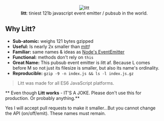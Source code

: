 <p align="center">
  <img src="https://i.imgur.com/oMec7S1.gif"  alt="litt">
  <br>
  <b>litt</b>: tiniest 121b javascript event emitter / pubsub in the world.
  <br>
</p>


## Why Litt?

- **Sub-atomic:** weighs 121 bytes gzipped
- **Useful:** Is nearly 2x smaller than [mitt](https://github.com/developit/mitt)!
- **Familiar:** same names & ideas as [Node's EventEmitter](https://nodejs.org/api/events.html#events_class_eventemitter)
- **Functional:** methods don't rely on `this`
- **Great Name:** This pubsub event emitter is *lit*t af. Because L comes before M so not just its filesize is smaller, but also its name's ordinality.
- **Reproducible:** ```gzip -9 -n index.js && ls -l index.js.gz```

> Litt was made for all ES6 JavaScript platforms.

** Even though __**Litt works**__ - IT'S A JOKE. Please don't use this for production. Or probably anything.**

Yes I will accept pull requests to make it smaller...But you cannot change the API (on/off/emit). These names must remain.
